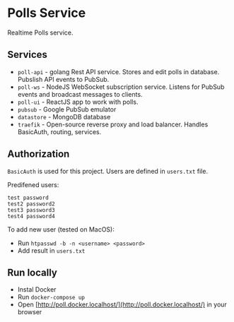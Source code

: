 # Polls Service

Realtime Polls service. 


## Services

- `poll-api` - golang Rest API service. Stores and edit polls in database. Pubslish API events to PubSub. 
- `poll-ws` - NodeJS WebSocket subscription service. Listens for PubSub events and broadcast messages to clients.
- `poll-ui` - ReactJS app to work with polls.
- `pubsub` - Google PubSub emulator
- `datastore` - MongoDB database
- `traefik` - Open-source reverse proxy and load balancer. Handles BasicAuth, routing, services.


## Authorization

`BasicAuth` is used for this project. Users are defined in `users.txt` file.

Predifened users:

```
test password
test2 password2
test3 password3
test4 password4
```

To add new user (tested on MacOS):
- Run `htpasswd -b -n <username> <password>`
- Add result in `users.txt`

## Run locally

- Instal Docker
- Run `docker-compose up`
- Open [http://poll.docker.localhost/](http://poll.docker.localhost/) in your browser
